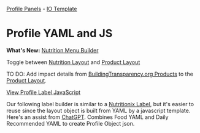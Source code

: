 <a href="/profile">Profile Panels</a> - <a href="/io/template">IO Template</a>

# Profile YAML and JS

**What's New:** <a href="menu.html">Nutrition Menu Builder</a>

Toggle between [Nutrition Layout](#layout=nutrition) and [Product Layout](#layout=product)

TO DO: Add impact details from [BuildingTransparency.org Products](/products/) to the [Product Layout](#layout=product).  

[View Profile Label JavaScript](https://github.com/ModelEarth/profile/blob/main/item/js/label.js)

Our following label builder is similar to a [Nutritionix Label](/data-commons/docs/food/), but it's easier to reuse since the layout object is built from YAML by a javascript template. Here's an assist from [ChatGPT](https://chatgpt.com/share/68ade5c5-9b05-46a8-a0da-ccd771289693). Combines Food YAML and Daily Recommended YAML to create Profile Object json.

